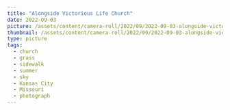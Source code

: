 ```yaml
---
title: "Alongside Victorious Life Church"
date: 2022-09-03
picture: /assets/content/camera-roll/2022/09/2022-09-03-alongside-victorious-life-church/20220903_174016326_iOS.jpg
thumbnail: /assets/content/camera-roll/2022/09/2022-09-03-alongside-victorious-life-church/20220903_174016326_iOS-thumbnail.jpg
type: picture
tags:
  - church
  - grass
  - sidewalk
  - summer
  - sky
  - Kansas City
  - Missouri
  - photograph
---
```

